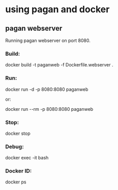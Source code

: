 # using pagan and docker

## pagan webserver

Running pagan webserver on port 8080.

### Build:

docker build -t paganweb -f Dockerfile.webserver .

### Run:

docker run -d -p 8080:8080 paganweb

or:

docker run --rm -p 8080:8080 paganweb

### Stop:

docker stop <ID>

### Debug:

docker exec -it <ID> bash

### Docker ID:

docker ps
